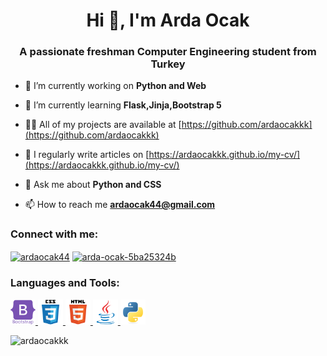 <h1 align="center">Hi 👋, I'm Arda Ocak</h1>
<h3 align="center">A passionate freshman Computer Engineering student from Turkey</h3>



- 🔭 I’m currently working on **Python and Web**

- 🌱 I’m currently learning **Flask,Jinja,Bootstrap 5**

- 👨‍💻 All of my projects are available at [https://github.com/ardaocakkk](https://github.com/ardaocakkk)

- 📝 I regularly write articles on [https://ardaocakkk.github.io/my-cv/](https://ardaocakkk.github.io/my-cv/)

- 💬 Ask me about **Python and CSS**

- 📫 How to reach me **ardaocak44@gmail.com**

<h3 align="left">Connect with me:</h3>
<p align="left">
<a href="https://twitter.com/ardaocak44" target="blank"><img align="center" src="https://raw.githubusercontent.com/rahuldkjain/github-profile-readme-generator/master/src/images/icons/Social/twitter.svg" alt="ardaocak44" height="30" width="40" /></a>
<a href="https://linkedin.com/in/arda-ocak-5ba25324b" target="blank"><img align="center" src="https://raw.githubusercontent.com/rahuldkjain/github-profile-readme-generator/master/src/images/icons/Social/linked-in-alt.svg" alt="arda-ocak-5ba25324b" height="30" width="40" /></a>
</p>

<h3 align="left">Languages and Tools:</h3>
<p align="left"> <a href="https://getbootstrap.com" target="_blank" rel="noreferrer"> <img src="https://raw.githubusercontent.com/devicons/devicon/master/icons/bootstrap/bootstrap-plain-wordmark.svg" alt="bootstrap" width="40" height="40"/> </a> <a href="https://www.w3schools.com/css/" target="_blank" rel="noreferrer"> <img src="https://raw.githubusercontent.com/devicons/devicon/master/icons/css3/css3-original-wordmark.svg" alt="css3" width="40" height="40"/> </a> <a href="https://www.w3.org/html/" target="_blank" rel="noreferrer"> <img src="https://raw.githubusercontent.com/devicons/devicon/master/icons/html5/html5-original-wordmark.svg" alt="html5" width="40" height="40"/> </a> <a href="https://www.java.com" target="_blank" rel="noreferrer"> <img src="https://raw.githubusercontent.com/devicons/devicon/master/icons/java/java-original.svg" alt="java" width="40" height="40"/> </a> <a href="https://www.python.org" target="_blank" rel="noreferrer"> <img src="https://raw.githubusercontent.com/devicons/devicon/master/icons/python/python-original.svg" alt="python" width="40" height="40"/> </a> </p>

<p align="left"> <img src="https://komarev.com/ghpvc/?username=ardaocakkk&label=Profile%20views&color=40d03e&style=flat" alt="ardaocakkk" /> </p>


